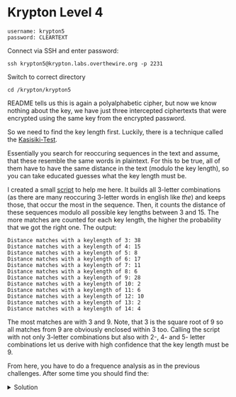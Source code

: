 # Krypton Level 4

    username: krypton5
    password: CLEARTEXT

Connect via SSH and enter password:

    ssh krypton5@krypton.labs.overthewire.org -p 2231

Switch to correct directory
    
    cd /krypton/krypton5


README tells us this is again a polyalphabetic cipher, but now we know nothing about the key, we have just three intercepted ciphertexts that were encrypted using the same key from the encrypted password.

So we need to find the key length first. Luckily, there is a technique called the [Kasisiki-Test](https://en.wikipedia.org/wiki/Kasiski_examination). 

Essentially you search for reoccuring sequences in the text and assume, that these resemble the same words in plaintext. For this to be true, all of them have to have the same distance in the text (modulo the key length), so you can take educated guesses what the key length must be.

I created a small [script](kasiskiTest.py) to help me here. It builds all 3-letter combinations (as there are many reoccuring 3-letter words in english like _the_) and keeps those, that occur the most in the sequence. Then, it counts the distance of these sequences modulo all possible key lengths between 3 and 15. The more matches are counted for each key length, the higher the probability that we got the right one. The output:


    Distance matches with a keylength of 3: 38
    Distance matches with a keylength of 4: 15
    Distance matches with a keylength of 5: 8
    Distance matches with a keylength of 6: 17
    Distance matches with a keylength of 7: 11
    Distance matches with a keylength of 8: 6
    Distance matches with a keylength of 9: 28
    Distance matches with a keylength of 10: 2
    Distance matches with a keylength of 11: 6
    Distance matches with a keylength of 12: 10
    Distance matches with a keylength of 13: 2
    Distance matches with a keylength of 14: 4

The most matches are with 3 and 9. Note, that 3 is the square root of 9 so all matches from 9 are obviously enclosed within 3 too. Calling the script with not only 3-letter combinations but also with 2-, 4- and 5- letter combinations let us derive with high confidence that the key length must be 9.


From here, you have to do a frequence analysis as in the previous challenges. After some time you should find the:

<details>
  <summary>Solution</summary>
  Key: keylength
  
  Password: RANDOM
</details>